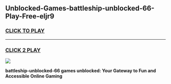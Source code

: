 
## Unblocked-Games-battleship-unblocked-66-Play-Free-eljr9
<h3>
<a href="https://premium76.site?title=battleship-unblocked-66&ref=23A">CLICK TO PLAY</a></h3>
<hr>

<h3>
<a href="https://premium76.site?title=battleship-unblocked-66&ref=23A">CLICK 2 PLAY</a>
  
</h3>

<a href="https://premium76.site?title=battleship-unblocked-66&ref=23A"><img src="https://clearcache.store/games.png"></a>


**battleship-unblocked-66 games unblocked: Your Gateway to Fun and Accessible Online Gaming**
